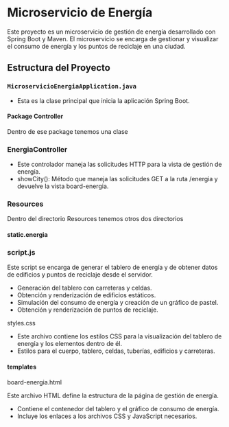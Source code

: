 # Microservicio de Energía

Este proyecto es un microservicio de gestión de energía desarrollado con Spring Boot y Maven. El microservicio se encarga de gestionar y visualizar el consumo de energía y los puntos de reciclaje en una ciudad.

## Estructura del Proyecto

### `MicroservicioEnergiaApplication.java`

- Esta es la clase principal que inicia la aplicación Spring Boot.

#### Package Controller 

Dentro de ese package tenemos una clase 

### EnergiaController 

- Este controlador maneja las solicitudes HTTP para la vista de gestión de energía.
- showCity(): Método que maneja las solicitudes GET a la ruta /energia y devuelve la vista board-energia.
### Resources 

Dentro del directorio Resources tenemos otros dos directorios 
#### static.energia
### script.js

Este script se encarga de generar el tablero de energía y de obtener datos de edificios y puntos de reciclaje desde el servidor.  
- Generación del tablero con carreteras y celdas.
- Obtención y renderización de edificios estáticos.
- Simulación del consumo de energía y creación de un gráfico de pastel.
- Obtención y renderización de puntos de reciclaje.
  
styles.css
- Este archivo contiene los estilos CSS para la visualización del tablero de energía y los elementos dentro de él.  
- Estilos para el cuerpo, tablero, celdas, tuberías, edificios y carreteras.
  
#### templates 
board-energia.html 

Este archivo HTML define la estructura de la página de gestión de energía.  
- Contiene el contenedor del tablero y el gráfico de consumo de energía.
- Incluye los enlaces a los archivos CSS y JavaScript necesarios.




